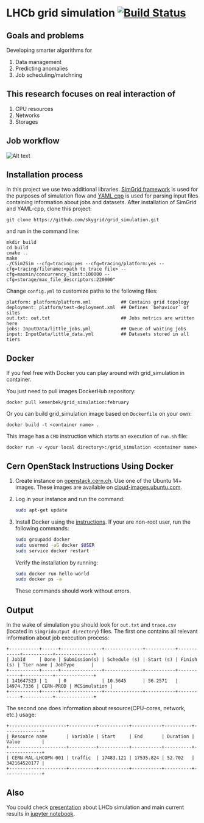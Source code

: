 # LHCb grid simulation [![Build Status](https://travis-ci.org/skygrid/grid_simulation.svg?branch=master)](https://travis-ci.org/skygrid/grid_simulation)

## Goals and problems 
Developing smarter algorithms for

1. Data management
2. Predicting anomalies
3. Job scheduling/matchning

## This research focuses on real interaction of 
1. CPU resources
2. Networks
3. Storages

## Job workflow

![Alt text](https://pp.vk.me/c638316/v638316287/23a2c/Z2Zl5Qtk9eg.jpg "Simulation process")

## Installation process

In this project we use two additional libraries. [SimGrid framework](https://github.com/simgrid/simgrid) is used for the purposes of simulation flow and [YAML cpp](https://github.com/jbeder/yaml-cpp) is used for parsing input files containing information about jobs and datasets.
After installation of SimGrid and YAML-cpp, clone this project:
```
git clone https://github.com/skygrid/grid_simulation.git
```
and run in the command line:

```
mkdir build
cd build
cmake .. 
make
./CSim2Sim --cfg=tracing:yes --cfg=tracing/platform:yes --cfg=tracing/filename:<path to trace file> --cfg=maxmin/concurrency_limit:100000 --cfg=storage/max_file_descriptors:220000"
```
Change `config.yml` to customize paths to the following files:
```
platform: platform/platform.xml           ## Contains grid topology
deployment: platform/test-deployment.xml  ## Defines `behaviour` of sites 
out.txt: out.txt                          ## Jobs metrics are written here 
jobs: InputData/little_jobs.yml           ## Queue of waiting jobs
input: InputData/little_data.yml          ## Datasets stored in all tiers 
```
## Docker

If you feel free with Docker you can play around with grid_simulation in container.

You just need to pull images DockerHub repository:
```
docker pull kenenbek/grid_simulation:february
```

Or you can build grid_simulation image based on `Dockerfile` on your own:
```
docker build -t <container name> .
```

This image has a `CMD` instruction which starts an execution of `run.sh` file:
```
docker run -v <your local directory>:/grid_simulation <container name>
```

## Cern OpenStack Instructions Using Docker
1. Create instance on [openstack.cern.ch](https://openstack.cern.ch). Use one of the Ubuntu 14+ images. These images are available on [cloud-images.ubuntu.com](http://cloud-images.ubuntu.com/).

2. Log in your instance and run the command:

    ```bash
    sudo apt-get update
    ```

3. Install Docker using the [instructions](https://docs.docker.com/engine/installation/linux/ubuntulinux/). If your are non-root user, run the following commands:

    ```bash
    sudo groupadd docker
    sudo usermod -aG docker $USER
    sudo service docker restart
    ```

    Verify the installation by running:

    ```bash
    sudo docker run hello-world
    sudo docker ps -a
    ```

    These commands should work without errors.


## Output

In the wake of simulation you should look for `out.txt` and `trace.csv` (located in `simgridoutput directory`) files.
The first one contains all relevant information about job execution process:
```
+-----------+------+---------------+--------------+-----------+------------+-----------+--------------+
| JobId     | Done | Submission(s) | Schedule (s) | Start (s) | Finish (s) | Tier name | JobType      |
+-----------+------+---------------+--------------+-----------+------------+-----------+--------------+
| 141647523 | 1    | 0             | 10.5645      | 56.2571   | 14974.7336 | CERN-PROD | MCSimulation |
+-----------+------+---------------+--------------+-----------+------------+-----------+--------------+
```

The second one does information about resource(CPU-cores, network, etc.) usage:
```
+---------------------+----------+-----------+-----------+----------+--------------+
| Resource name       | Variable | Start     | End       | Duration | Value        |
+---------------------+----------+-----------+-----------+----------+--------------+
| CERN-RAL-LHCOPN-001 | traffic  | 17483.121 | 17535.824 | 52.702   | 342164520177 |
+---------------------+----------+-----------+-----------+----------+--------------+
```

## Also

You could check [presentation](https://github.com/skygrid/grid_simulation/blob/master/results/work.pdf) about LHCb simulation and
main current results in [jupyter notebook](https://github.com/skygrid/grid_simulation/blob/master/results/Plots.ipynb).
